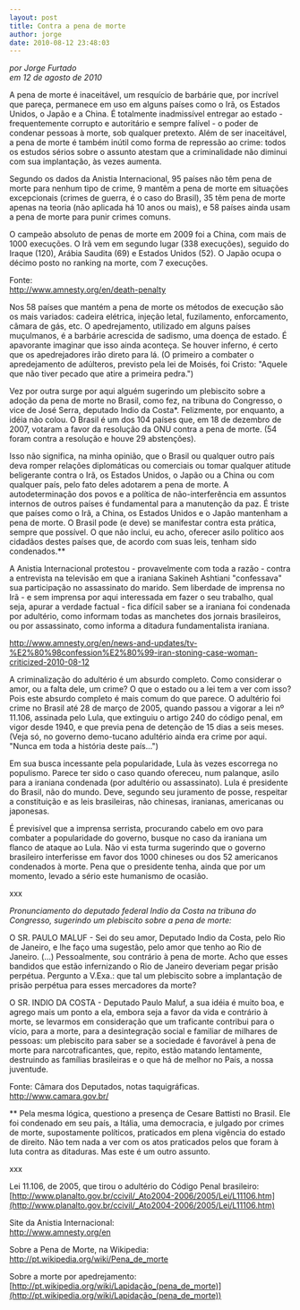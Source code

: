 ```yaml
---
layout: post
title: Contra a pena de morte
author: jorge
date: 2010-08-12 23:48:03
---
```

*por Jorge Furtado*\
*em 12 de agosto de 2010*

A pena de morte é inaceitável, um resquício de barbárie que, por incrível que pareça, permanece em uso em alguns países como o Irã, os Estados Unidos, o Japão e a China. É totalmente inadmissível entregar ao estado - frequentemente corrupto e autoritário e sempre falível - o poder de condenar pessoas à morte, sob qualquer pretexto. Além de ser inaceitável, a pena de morte é também inútil como forma de repressão ao crime: todos os estudos sérios sobre o assunto atestam que a criminalidade não diminui com sua implantação, às vezes aumenta.

Segundo os dados da Anistia Internacional, 95 países não têm pena de morte para nenhum tipo de crime, 9 mantêm a pena de morte em situações excepcionais (crimes de guerra, é o caso do Brasil), 35 têm pena de morte apenas na teoria (não aplicada há 10 anos ou mais), e 58 países ainda usam a pena de morte para punir crimes comuns.

O campeão absoluto de penas de morte em 2009 foi a China, com mais de 1000 execuções. O Irã vem em segundo lugar (338 execuções), seguido do Iraque (120), Arábia Saudita (69) e Estados Unidos (52). O Japão ocupa o décimo posto no ranking na morte, com 7 execuções.

Fonte:\
<http://www.amnesty.org/en/death-penalty>

[](http://www.amnesty.org/en/death-penalty)Nos 58 países que mantém a pena de morte os métodos de execução são os mais variados: cadeira elétrica, injeção letal, fuzilamento, enforcamento, câmara de gás, etc. O apedrejamento, utilizado em alguns países muçulmanos, é a barbárie acrescida de sadismo, uma doença de estado. É apavorante imaginar que isso ainda aconteça. Se houver inferno, é certo que os apedrejadores irão direto para lá. (O primeiro a combater o apredejamento de adúlteros, previsto pela lei de Moisés, foi Cristo: "Aquele que não tiver pecado que atire a primeira pedra.")

Vez por outra surge por aqui alguém sugerindo um plebiscito sobre a adoção da pena de morte no Brasil, como fez, na tribuna do Congresso, o vice de José Serra, deputado Indio da Costa*. Felizmente, por enquanto, a idéia não colou. O Brasil é um dos 104 países que, em 18 de dezembro de 2007, votaram a favor da resolução da ONU contra a pena de morte. (54 foram contra a resolução e houve 29 abstenções).

Isso não significa, na minha opinião, que o Brasil ou qualquer outro país deva romper relações diplomáticas ou comerciais ou tomar qualquer atitude beligerante contra o Irã, os Estados Unidos, o Japão ou a China ou com qualquer país, pelo fato deles adotarem a pena de morte. A autodeterminação dos povos e a política de não-interferência em assuntos internos de outros países é fundamental para a manutenção da paz. É triste que países como o Irã, a China, os Estados Unidos e o Japão mantenham a pena de morte. O Brasil pode (e deve) se manifestar contra esta prática, sempre que possível. O que não inclui, eu acho, oferecer asilo político aos cidadãos destes países que, de acordo com suas leis, tenham sido condenados.\*\*

A Anistia Internacional protestou - provavelmente com toda a razão - contra a entrevista na televisão em que a iraniana Sakineh Ashtiani "confessava" sua participação no assassinato do marido. Sem liberdade de imprensa no Irã - e sem imprensa por aqui interessada em fazer o seu trabalho, qual seja, apurar a verdade factual - fica difícil saber se a iraniana foi condenada por adultério, como informam todas as manchetes dos jornais brasileiros, ou por assassinato, como informa a ditadura fundamentalista iraniana.

<http://www.amnesty.org/en/news-and-updates/tv-%E2%80%98confession%E2%80%99-iran-stoning-case-woman-criticized-2010-08-12>

[](http://www.amnesty.org/en/news-and-updates/tv-%E2%80%98confession%E2%80%99-iran-stoning-case-woman-criticized-2010-08-12)A criminalização do adultério é um absurdo completo. Como considerar o amor, ou a falta dele, um crime? O que o estado ou a lei tem a ver com isso? Pois este absurdo completo é mais comum do que parece. O adultério foi crime no Brasil até 28 de março de 2005, quando passou a vigorar a lei nº 11.106, assinada pelo Lula, que extinguiu o artigo 240 do código penal, em vigor desde 1940, e que previa pena de detenção de 15 dias a seis meses. (Veja só, no governo demo-tucano adultério ainda era crime por aqui. "Nunca em toda a história deste país...")

Em sua busca incessante pela popularidade, Lula às vezes escorrega no populismo. Parece ter sido o caso quando ofereceu, num palanque, asilo para a iraniana condenada (por adultério ou assassinato). Lula é presidente do Brasil, não do mundo. Deve, segundo seu juramento de posse, respeitar a constituição e as leis brasileiras, não chinesas, iranianas, americanas ou japonesas.

É previsível que a imprensa serrista, procurando cabelo em ovo para combater a popularidade do governo, busque no caso da iraniana um flanco de ataque ao Lula. Não vi esta turma sugerindo que o governo brasileiro interferisse em favor dos 1000 chineses ou dos 52 americanos condenados à morte. Pena que o presidente tenha, ainda que por um momento, levado a sério este humanismo de ocasião.

xxx

*Pronunciamento do deputado federal Indio da Costa na tribuna do Congresso, sugerindo um plebiscito sobre a pena de morte:*

O SR. PAULO MALUF - Sei do seu amor, Deputado Indio da Costa, pelo Rio de Janeiro, e lhe faço uma sugestão, pelo amor que tenho ao Rio de Janeiro. (...) Pessoalmente, sou contrário à pena de morte. Acho que esses bandidos que estão infernizando o Rio de Janeiro deveriam pegar prisão perpétua. Pergunto a V.Exa.: que tal um plebiscito sobre a implantação de prisão perpétua para esses mercadores da morte?

O SR. INDIO DA COSTA - Deputado Paulo Maluf, a sua idéia é muito boa, e agrego mais um ponto a ela, embora seja a favor da vida e contrário à morte, se levarmos em consideração que um traficante contribui para o vício, para a morte, para a desintegração social e familiar de milhares de pessoas: um plebiscito para saber se a sociedade é favorável à pena de morte para narcotraficantes, que, repito, estão matando lentamente, destruindo as famílias brasileiras e o que há de melhor no País, a nossa juventude.

Fonte: Câmara dos Deputados, notas taquigráficas.\
<http://www.camara.gov.br/>

[](http://www.camara.gov.br/)\*\* Pela mesma lógica, questiono a presença de Cesare Battisti no Brasil. Ele foi condenado em seu país, a Itália, uma democracia, e julgado por crimes de morte, supostamente políticos, praticados em plena vigência do estado de direito. Não tem nada a ver com os atos praticados pelos que foram à luta contra as ditaduras. Mas este é um outro assunto.

xxx

Lei 11.106, de 2005, que tirou o adultério do Código Penal brasileiro:\
[http://www.planalto.gov.br/ccivil/_Ato2004-2006/2005/Lei/L11106.htm](http://www.planalto.gov.br/ccivil/_Ato2004-2006/2005/Lei/L11106.htm)

[](http://www.planalto.gov.br/ccivil/_Ato2004-2006/2005/Lei/L11106.htm)Site da Anistia Internacional:\
<http://www.amnesty.org/en>

[](http://www.amnesty.org/en)Sobre a Pena de Morte, na Wikipedia:\
<http://pt.wikipedia.org/wiki/Pena_de_morte>

[](http://pt.wikipedia.org/wiki/Pena_de_morte)Sobre a morte por apedrejamento:\
[http://pt.wikipedia.org/wiki/Lapidação_(pena_de_morte)](http://pt.wikipedia.org/wiki/Lapidação_(pena_de_morte))
